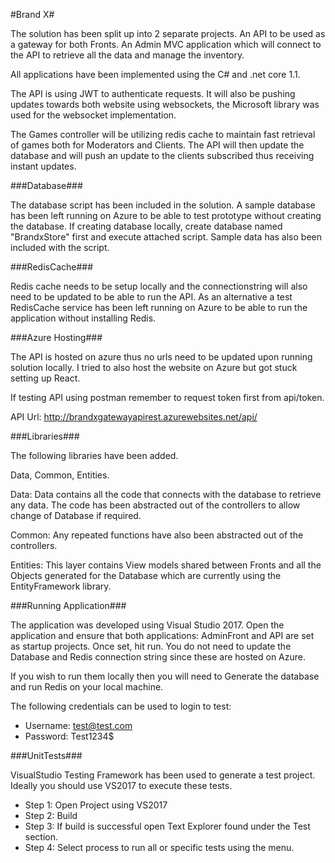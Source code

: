 #Brand X#

The solution has been split up into 2 separate projects. An API to be used as a gateway for both Fronts. An Admin MVC application which will connect to the API to retrieve all the data and manage the inventory.

All applications have been implemented using the C# and .net core 1.1.

The API is using JWT to authenticate requests. It will also be pushing updates towards both website using websockets, the Microsoft library was used for the websocket implementation. 

The Games controller will be utilizing redis cache to maintain fast retrieval of games both for Moderators and Clients. The API will then update the database and will push an update to the clients subscribed thus receiving instant updates.

###Database###

The database script has been included in the solution. A sample database has been left running on Azure to be able to test prototype without creating the database. If creating database locally, create database named "BrandxStore" first and execute attached script. Sample data has also been included with the script.

###RedisCache###

Redis cache needs to be setup locally and the connectionstring will also need to be updated to be able to run the API. As an alternative a test RedisCache service has been left running on Azure to be able to run the application without installing Redis.

###Azure Hosting###

The API is hosted on azure thus no urls need to be updated upon running solution locally. I tried to also host the website on Azure but got stuck setting up React.

If testing API using postman remember to request token first from api/token.

API Url: http://brandxgatewayapirest.azurewebsites.net/api/

###Libraries###

The following libraries have been added. 

Data, Common, Entities.

Data: Data contains all the code that connects with the database to retrieve any data. The code has been abstracted out of the controllers to allow change of Database if required.

Common: Any repeated functions have also been abstracted out of the controllers.

Entities: This layer contains View models shared between Fronts and all the Objects generated for the Database which are currently using the EntityFramework library.

###Running Application###

The application was developed using Visual Studio 2017. Open the application and ensure that both applications: AdminFront and API are set as startup projects. Once set, hit run. You do not need to update the Database and Redis connection string since these are hosted on Azure. 

If you wish to run them locally then you will need to Generate the database and run Redis on your local machine.

The following credentials can be used to login to test: 

* Username: test@test.com 
* Password: Test1234$

###UnitTests###

VisualStudio Testing Framework has been used to generate a test project. Ideally you should use VS2017 to execute these tests.

* Step 1: Open Project using VS2017
* Step 2: Build
* Step 3: If build is successful open Text Explorer found under the Test section.
* Step 4: Select process to run all or specific tests using the menu.

